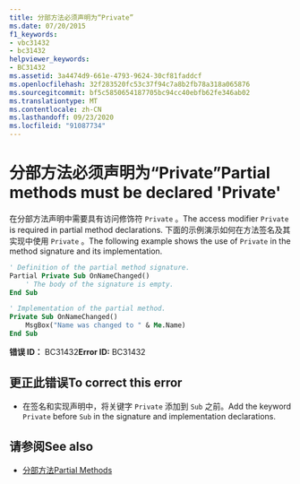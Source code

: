 ```yaml
---
title: 分部方法必须声明为“Private”
ms.date: 07/20/2015
f1_keywords:
- vbc31432
- bc31432
helpviewer_keywords:
- BC31432
ms.assetid: 3a4474d9-661e-4793-9624-30cf81faddcf
ms.openlocfilehash: 32f283520fc53c37f94c7a8b2fb78a318a065876
ms.sourcegitcommit: bf5c5850654187705bc94cc40ebfb62fe346ab02
ms.translationtype: MT
ms.contentlocale: zh-CN
ms.lasthandoff: 09/23/2020
ms.locfileid: "91087734"
---
```

# <a name="partial-methods-must-be-declared-private"></a><span data-ttu-id="7e29d-102">分部方法必须声明为“Private”</span><span class="sxs-lookup"><span data-stu-id="7e29d-102">Partial methods must be declared 'Private'</span></span>

<span data-ttu-id="7e29d-103">在分部方法声明中需要具有访问修饰符 `Private` 。</span><span class="sxs-lookup"><span data-stu-id="7e29d-103">The access modifier `Private` is required in partial method declarations.</span></span> <span data-ttu-id="7e29d-104">下面的示例演示如何在方法签名及其实现中使用 `Private` 。</span><span class="sxs-lookup"><span data-stu-id="7e29d-104">The following example shows the use of `Private` in the method signature and its implementation.</span></span>  
  
```vb  
' Definition of the partial method signature.  
Partial Private Sub OnNameChanged()  
    ' The body of the signature is empty.  
End Sub  
```  
  
```vb  
' Implementation of the partial method.  
Private Sub OnNameChanged()  
    MsgBox("Name was changed to " & Me.Name)  
End Sub  
```  
  
 <span data-ttu-id="7e29d-105">**错误 ID：** BC31432</span><span class="sxs-lookup"><span data-stu-id="7e29d-105">**Error ID:** BC31432</span></span>  
  
## <a name="to-correct-this-error"></a><span data-ttu-id="7e29d-106">更正此错误</span><span class="sxs-lookup"><span data-stu-id="7e29d-106">To correct this error</span></span>  
  
- <span data-ttu-id="7e29d-107">在签名和实现声明中，将关键字 `Private` 添加到 `Sub` 之前。</span><span class="sxs-lookup"><span data-stu-id="7e29d-107">Add the keyword `Private` before `Sub` in the signature and implementation declarations.</span></span>  
  
## <a name="see-also"></a><span data-ttu-id="7e29d-108">请参阅</span><span class="sxs-lookup"><span data-stu-id="7e29d-108">See also</span></span>

- [<span data-ttu-id="7e29d-109">分部方法</span><span class="sxs-lookup"><span data-stu-id="7e29d-109">Partial Methods</span></span>](../programming-guide/language-features/procedures/partial-methods.md)
